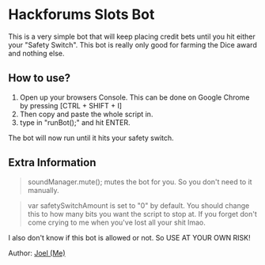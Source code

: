# Hackforums Slots Bot
This is a very simple bot that will keep placing credit bets until you hit either your "Safety Switch". This bot is really only good for farming the Dice award and nothing else.

## How to use?
1) Open up your browsers Console. This can be done on Google Chrome by pressing [CTRL + SHIFT + I]
2) Then copy and paste the whole script in.
3) type in "runBot();" and hit ENTER.

The bot will now run until it hits your safety switch.

## Extra Information
> soundManager.mute(); mutes the bot for you. So you don't need to it manually.

> var safetySwitchAmount is set to "0" by default. You should change this to how many bits you want the script to stop at. If you forget don't come crying to me when you've lost all your shit lmao.

I also don't know if this bot is allowed or not. So USE AT YOUR OWN RISK!

Author: <a href="https://hackforums.net/member.php?action=profile&uid=3790579">Joel (Me)</a>

